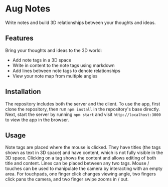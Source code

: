 # Aug Notes #
Write notes and build 3D relationships between your thoughts and ideas.

## Features ##
Bring your thoughts and ideas to the 3D world:
* Add note tags in a 3D space
* Write in content to the note tags using markdown
* Add lines between note tags to denote relationships
* View your note map from multiple angles

## Installation ##
The repository includes both the server and the client. To use the app, first clone the repository, then run `npm install` in the repository's base directly. Next, start the server by running `npm start` and visit `http://localhost:3000` to view the app in the browser.

## Usage ##
Note tags are placed where the mouse is clicked. They have titles (the tags shown as text in 3D space) and have content, which is not fully visible in the 3D space. Clicking on a tag shows the content and allows editing of both title and content. Lines can be placed between any two tags. Mouse / touches can be used to manipulate the camera by interacting with an empty area. For touchpads, one finger click changes viewing angle, two fingers click pans the camera, and two finger swipe zooms in / out.
